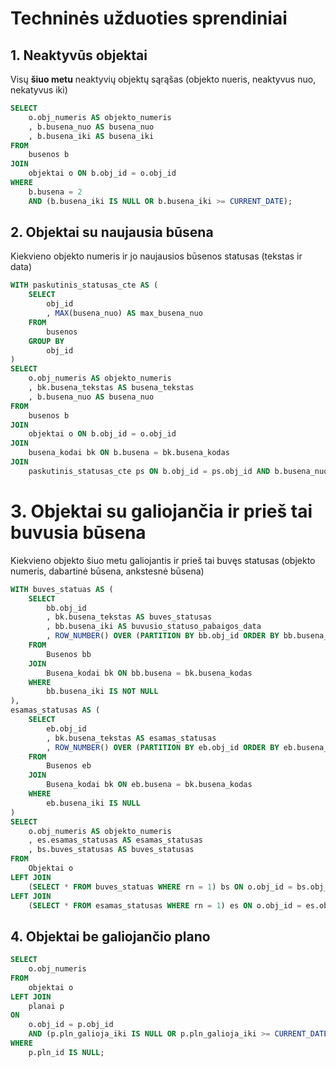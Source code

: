 # Techninės užduoties sprendiniai

## 1. Neaktyvūs objektai
Visų **šiuo metu** neaktyvių objektų sąrąšas (objekto nueris, neaktyvus nuo, nekatyvus iki)

```sql
SELECT 
    o.obj_numeris AS objekto_numeris
    , b.busena_nuo AS busena_nuo
    , b.busena_iki AS busena_iki
FROM 
    busenos b
JOIN 
    objektai o ON b.obj_id = o.obj_id
WHERE 
    b.busena = 2
    AND (b.busena_iki IS NULL OR b.busena_iki >= CURRENT_DATE);
```

## 2. Objektai su naujausia būsena
Kiekvieno objekto numeris ir jo naujausios būsenos statusas (tekstas ir data)

```sql
WITH paskutinis_statusas_cte AS (
    SELECT
        obj_id
        , MAX(busena_nuo) AS max_busena_nuo
    FROM
        busenos
    GROUP BY
        obj_id
)
SELECT
    o.obj_numeris AS objekto_numeris
    , bk.busena_tekstas AS busena_tekstas
    , b.busena_nuo AS busena_nuo
FROM
    busenos b
JOIN
    objektai o ON b.obj_id = o.obj_id
JOIN
    busena_kodai bk ON b.busena = bk.busena_kodas
JOIN
    paskutinis_statusas_cte ps ON b.obj_id = ps.obj_id AND b.busena_nuo = ps.max_busena_nuo;
```

# 3. Objektai su galiojančia ir prieš tai buvusia būsena
Kiekvieno objekto šiuo metu galiojantis ir prieš tai buvęs statusas (objekto numeris, dabartinė būsena, ankstesnė būsena)
```sql
WITH buves_statuas AS (
    SELECT
        bb.obj_id
        , bk.busena_tekstas AS buves_statusas
        , bb.busena_iki AS buvusio_statuso_pabaigos_data
        , ROW_NUMBER() OVER (PARTITION BY bb.obj_id ORDER BY bb.busena_iki DESC) AS rn
    FROM
        Busenos bb
    JOIN
        Busena_kodai bk ON bb.busena = bk.busena_kodas
    WHERE
        bb.busena_iki IS NOT NULL
),
esamas_statusas AS (
    SELECT
        eb.obj_id
        , bk.busena_tekstas AS esamas_statusas
        , ROW_NUMBER() OVER (PARTITION BY eb.obj_id ORDER BY eb.busena_nuo DESC) AS rn
    FROM
        Busenos eb
    JOIN
        Busena_kodai bk ON eb.busena = bk.busena_kodas
    WHERE
        eb.busena_iki IS NULL
)
SELECT
    o.obj_numeris AS objekto_numeris
    , es.esamas_statusas AS esamas_statusas
    , bs.buves_statusas AS buves_statusas
FROM
    Objektai o
LEFT JOIN
    (SELECT * FROM buves_statuas WHERE rn = 1) bs ON o.obj_id = bs.obj_id
LEFT JOIN
    (SELECT * FROM esamas_statusas WHERE rn = 1) es ON o.obj_id = es.obj_id;
```

## 4. Objektai be galiojančio plano
```sql
SELECT 
    o.obj_numeris
FROM 
    objektai o
LEFT JOIN 
    planai p
ON 
    o.obj_id = p.obj_id 
    AND (p.pln_galioja_iki IS NULL OR p.pln_galioja_iki >= CURRENT_DATE)
WHERE 
    p.pln_id IS NULL;
```